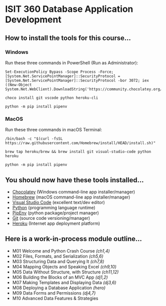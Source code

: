# ISIT 360 Database Application Development

## How to install the tools for this course...

### Windows

Run these three commands in PowerShell (Run as Administrator):

    Set-ExecutionPolicy Bypass -Scope Process -Force; [System.Net.ServicePointManager]::SecurityProtocol = [System.Net.ServicePointManager]::SecurityProtocol -bor 3072; iex ((New-Object System.Net.WebClient).DownloadString('https://community.chocolatey.org/install.ps1'))
>
    choco install git vscode python heroku-cli
>
    python -m pip install pipenv

### MacOS

Run these three commands in macOS Terminal:

    /bin/bash -c "$(curl -fsSL https://raw.githubusercontent.com/Homebrew/install/HEAD/install.sh)"
>
    brew tap heroku/brew && brew install git visual-studio-code python heroku
>
    python -m pip install pipenv

## You should now have these tools installed...

- [Chocolatey](https://chocolatey.org/) (Windows command-line app installer/manager)
- [Homebrew](https://brew.sh/) (macOS command-line app installer/manager)
- [Visual Studio Code](https://code.visualstudio.com/) (excellent text/dev editor)
- [Python](https://www.python.org/) (programming language runtime)
- [PipEnv](https://pipenv.pypa.io/) (python package/project manager)
- [Git](https://git-scm.com/) (source code versioning/manager)
- [Heroku](https://www.heroku.com/) (Internet app deployment platform)

## Here is a work-in-process module outline...

- M01 Welcome and Python Crash Course *(ch1,4)*
- M02 Files, Formats, and Serialization *(ch5,6)*
- M03 Structuring Data and Querying It *(ch7,8)*
- M04 Mapping Objects and Speaking Excel *(ch9,10)*
- M05 Data Without Structure, with Structure *(ch11,12)*
- M06 Building the Blocks of an MVC App *(dj1,2)*
- M07 Making Templates and Displaying Data *(dj3,6)*
- M08 Deploying a Database Application *(hero)*
- M09 Data Forms and Permissions *(dj4,7)*
- M10 Advanced Data Features & Strategies
